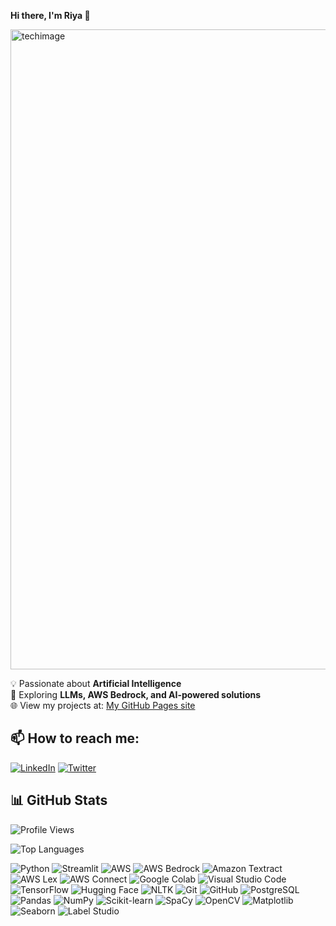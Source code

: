 **Hi there, I'm Riya 👋**

<img width="1536" height="1024" alt="techimage" src="https://github.com/user-attachments/assets/0db3d463-f36d-486e-926e-5c756fe7fa5e" />

💡 Passionate about **Artificial Intelligence**  
🚀 Exploring **LLMs, AWS Bedrock, and AI-powered solutions**  
🌐 View my projects at:  [My GitHub Pages site](https://riyageorge2000.github.io/)


## 📫 How to reach me:  
[![LinkedIn](https://img.shields.io/badge/-LinkedIn-blue?style=flat-square&logo=linkedin)](https://www.linkedin.com/in/riyageorge2000) 
[![Twitter](https://img.shields.io/badge/-Twitter-blue?style=flat-square&logo=twitter)](https://twitter.com/riyageorge2000)


## 📊 GitHub Stats  
![Profile Views](https://komarev.com/ghpvc/?username=riyageorge2000&color=blue)
<!-- ![GitHub Followers](https://img.shields.io/github/followers/riyageorge2000?style=flat-square) -->

<!-- ![GitHub Stats](https://github-readme-stats-git-masterrstaa-rickstaa.vercel.app/api?username=riyageorge2000&show_icons=true&theme=tokyonight) -->

<!-- ![GitHub Activity Graph](https://github-readme-activity-graph.vercel.app/graph?username=riyageorge2000&theme=tokyo-night) -->
  <!--![GitHub Trophies](https://github-profile-trophy.vercel.app/?username=riyageorge2000&theme=tokyonight&no-bg=true&no-frame=false&column=4)
 ![GitHub Streak](https://github-readme-streak-stats.herokuapp.com/?user=riyageorge2000&theme=tokyonight) -->
 
![Top Languages](https://github-readme-stats.vercel.app/api/top-langs/?username=riyageorge2000&theme=tokyonight) 


![Python](https://img.shields.io/badge/-Python-3776AB?style=flat-square&logo=python&logoColor=white)
![Streamlit](https://img.shields.io/badge/-Streamlit-FF4B4B?style=flat-square&logo=streamlit&logoColor=white)
![AWS](https://img.shields.io/badge/-AWS-232F3E?style=flat-square&logo=amazonaws&logoColor=white)
![AWS Bedrock](https://img.shields.io/badge/-AWS%20Bedrock-FF9900?style=flat-square&logo=amazonaws&logoColor=white)
![Amazon Textract](https://img.shields.io/badge/-Textract-FF9900?style=flat-square&logo=amazonaws&logoColor=white)
![AWS Lex](https://img.shields.io/badge/-Lex-232F3E?style=flat-square&logo=amazonaws&logoColor=white)
![AWS Connect](https://img.shields.io/badge/-Connect-FF9900?style=flat-square&logo=amazonaws&logoColor=white)
![Google Colab](https://img.shields.io/badge/-Google%20Colab-F9AB00?style=flat-square&logo=googlecolab&logoColor=white)
![Visual Studio Code](https://img.shields.io/badge/-VS%20Code-007ACC?style=flat-square&logo=visualstudiocode&logoColor=white)
![TensorFlow](https://img.shields.io/badge/-TensorFlow-FF6F00?style=flat-square&logo=tensorflow&logoColor=white)
![Hugging Face](https://img.shields.io/badge/-Hugging%20Face-FFCC00?style=flat-square&logo=huggingface&logoColor=white)
![NLTK](https://img.shields.io/badge/-NLTK-02569B?style=flat-square&logo=python&logoColor=white)
![Git](https://img.shields.io/badge/-Git-F05032?style=flat-square&logo=git&logoColor=white)
![GitHub](https://img.shields.io/badge/-GitHub-181717?style=flat-square&logo=github&logoColor=white)
![PostgreSQL](https://img.shields.io/badge/-PostgreSQL-4479A1?style=flat-square&logo=postgresql&logoColor=white)
![Pandas](https://img.shields.io/badge/-Pandas-150458?style=flat-square&logo=pandas&logoColor=white)
![NumPy](https://img.shields.io/badge/-NumPy-013243?style=flat-square&logo=numpy&logoColor=white)
![Scikit-learn](https://img.shields.io/badge/-Scikit--learn-F7931E?style=flat-square&logo=scikit-learn&logoColor=white)
![SpaCy](https://img.shields.io/badge/-SpaCy-09A3D5?style=flat-square&logo=spacy&logoColor=white)
![OpenCV](https://img.shields.io/badge/-OpenCV-5C3EE8?style=flat-square&logo=opencv&logoColor=white)
![Matplotlib](https://img.shields.io/badge/-Matplotlib-11557C?style=flat-square)
![Seaborn](https://img.shields.io/badge/-Seaborn-2E4C6D?style=flat-square)
![Label Studio](https://img.shields.io/badge/-Label%20Studio-9146FF?style=flat-square)


<!-- ![Jokes](https://readme-jokes.vercel.app/api) -->


